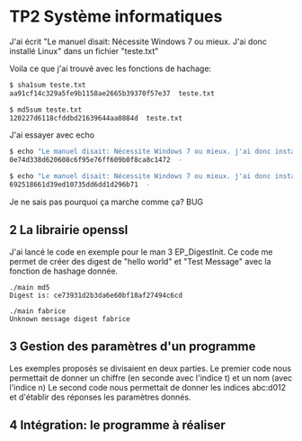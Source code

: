 TP2 Système informatiques
===========================

J'ai écrit "Le manuel disait: Nécessite Windows 7 ou mieux. J'ai donc installé Linux" dans un fichier "teste.txt"

Voila ce que j'ai trouvé avec les fonctions de hachage:

```bash
$ sha1sum teste.txt 
aa91cf14c329a5fe9b1158ae2665b39370f57e37  teste.txt
```

```bash
$ md5sum teste.txt 
120227d6118cfddbd21639644aa0884d  teste.txt
```

J'ai essayer avec echo

```bash
$ echo "Le manuel disait: Nécessite Windows 7 ou mieux. j'ai donc installé Linux" | sha1sum
0e74d338d620608c6f95e76ff609b0f8ca8c1472  -
```

```bash
$ echo "Le manuel disait: Nécessite Windows 7 ou mieux. j'ai donc installé Linux" | md5sum
692518661d39ed10735dd6dd1d296b71  -
```

Je ne sais pas pourquoi ça marche comme ça? BUG

## 2 La librairie openssl
J'ai lancé le code en exemple pour le man 3 EP_DigestInit.
Ce code me permet de créer des digest de "hello world" et "Test Message" avec la fonction de hashage donnée.
```
./main md5
Digest is: ce73931d2b3da6e60bf18af27494c6cd

./main fabrice
Unknown message digest fabrice
```

## 3 Gestion des paramètres d'un programme
Les exemples proposés se divisaient en deux parties.
Le premier code nous permettait de donner un chiffre (en seconde avec l'indice t) et un nom (avec l'indice n)
Le second code nous permettait de donner les indices abc:d012 et d'établir des réponses les paramètres donnés.

## 4 Intégration: le programme à réaliser


